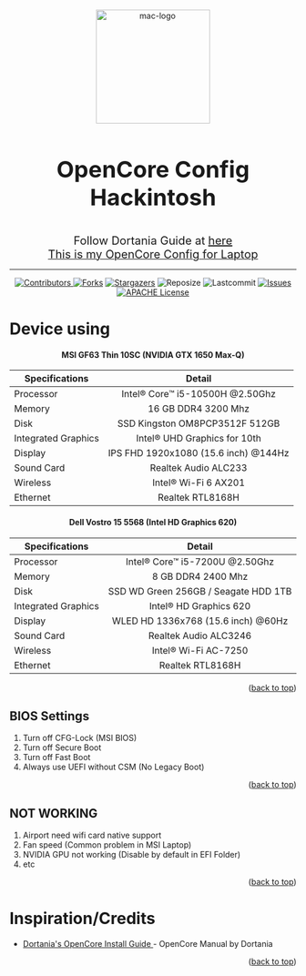 <a name="readme-top"></a>

<!-- PROJECT LOGO -->
<br />
<div align="center">
 <a href="https://github.com/2dgirlismywaifu/My-OpenCore-Hackintosh">
    <img width="200" height="200" src="https://img.icons8.com/color/480/mac-logo.png" alt="mac-logo"/>
  </a>

<h3 align="center", style="font-size:40px">OpenCore Config Hackintosh</h3>
<p1 align="center", style="font-size:20px">Follow Dortania Guide at <a href="https://dortania.github.io/OpenCore-Install-Guide/">here</p1><br />
  <p2 align="center", style="font-size:20px">
    This is my OpenCore Config for Laptop
  </p2>
<hr>

 ![Contributors][contributors-shield]
  [![Forks][forks-shield]][forks-url]
  [![Stargazers][stars-shield]][stars-url]
  ![Reposize][size-shield]
  ![Lastcommit][commit-shield]
  [![Issues][issues-shield]][issues-url]
  [![APACHE License][license-shield]][license-url]

</div>

<!-- ABOUT THE PROJECT -->
# **Device using**
<div align="center" >
<h4> MSI GF63 Thin 10SC (NVIDIA GTX 1650 Max-Q) </h4>

| Specifications      | Detail        |
| ------------- |:-------------:|
| Processor      |  Intel® Core™ i5-10500H @2.50Ghz      |
| Memory | 16 GB DDR4 3200 Mhz     |
|    Disk   |    SSD Kingston OM8PCP3512F 512GB     |
| Integrated Graphics | Intel® UHD Graphics for 10th |
| Display  | IPS FHD 1920x1080 (15.6 inch) @144Hz |
| Sound Card     | Realtek Audio ALC233   |
| Wireless | Intel® Wi-Fi 6 AX201      |
| Ethernet | Realtek RTL8168H     |


<h4> Dell Vostro 15 5568 (Intel HD Graphics 620)</h4>

| Specifications      | Detail        |
| ------------- |:-------------:|
| Processor      |  Intel® Core™ i5-7200U @2.50Ghz      |
| Memory | 8 GB DDR4 2400 Mhz     |
|    Disk   |    SSD WD Green 256GB / Seagate HDD 1TB    |
| Integrated Graphics | Intel® HD Graphics 620 |
| Display  |  WLED HD 1336x768 (15.6 inch) @60Hz |
| Sound Card     | Realtek Audio ALC3246   |
| Wireless | Intel® Wi-Fi AC-7250      |
| Ethernet | Realtek RTL8168H     |

</div>

<p align="right">(<a href="#readme-top">back to top</a>)</p>

## **BIOS Settings**
1. Turn off CFG-Lock (MSI BIOS)
2. Turn off Secure Boot
3. Turn off Fast Boot
4. Always use UEFI without CSM (No Legacy Boot)

<p align="right">(<a href="#readme-top">back to top</a>)</p>

## **NOT WORKING**
1. Airport need wifi card native support
2. Fan speed (Common problem in MSI Laptop)
3. NVIDIA GPU not working (Disable by default in EFI Folder)
4. etc

<p align="right">(<a href="#readme-top">back to top</a>)</p>

<!-- Inspiration/Credits -->
# **Inspiration/Credits**
- [Dortania's OpenCore Install Guide ](https://dortania.github.io/OpenCore-Install-Guide/) - OpenCore Manual by Dortania

<p align="right">(<a href="#readme-top">back to top</a>)</p>

<!-- MARKDOWN LINKS & IMAGES -->
<!-- https://www.markdownguide.org/basic-syntax/#reference-style-links -->
[contributors-shield]: https://img.shields.io/github/contributors/2dgirlismywaifu/My-OpenCore-Hackintosh.svg?style=for-the-badge&color=C9CBFF&logoColor=D9E0EE&labelColor=302D41
[contributors-url]: https://github.com/2dgirlismywaifu/My-OpenCore-Hackintosh/graphs/contributors
[forks-shield]: https://img.shields.io/github/forks/2dgirlismywaifu/My-OpenCore-Hackintosh.svg?style=for-the-badge&color=C9CBFF&logoColor=D9E0EE&labelColor=302D41
[forks-url]: https://github.com/2dgirlismywaifu/My-OpenCore-Hackintosh/network/members
[stars-shield]: https://img.shields.io/github/stars/2dgirlismywaifu/My-OpenCore-Hackintosh.svg?style=for-the-badge&color=C9CBFF&logoColor=D9E0EE&labelColor=302D41
[size-shield]: https://img.shields.io/github/repo-size/2dgirlismywaifu/My-OpenCore-Hackintosh.svg?style=for-the-badge&color=C9CBFF&logoColor=D9E0EE&labelColor=302D41
[linecount-shield]: https://img.shields.io/tokei/lines/github/2dgirlismywaifu/My-OpenCore-Hackintosh?color=C9CBFF&labelColor=302D41&style=for-the-badge
[commit-shield]: https://img.shields.io/github/last-commit/2dgirlismywaifu/My-OpenCore-Hackintosh.svg?style=for-the-badge&color=C9CBFF&logoColor=D9E0EE&labelColor=302D41
[stars-url]: https://github.com/2dgirlismywaifu/My-OpenCore-Hackintosh/stargazers
[issues-shield]: https://img.shields.io/github/issues/2dgirlismywaifu/My-OpenCore-Hackintosh.svg?style=for-the-badge&color=C9CBFF&logoColor=D9E0EE&labelColor=302D41
[issues-url]: https://github.com/2dgirlismywaifu/My-OpenCore-Hackintosh/issues
[license-shield]: https://img.shields.io/github/license/2dgirlismywaifu/My-OpenCore-Hackintosh.svg?style=for-the-badge&color=C9CBFF&logoColor=D9E0EE&labelColor=302D41
[license-url]: https://github.com/2dgirlismywaifu/My-OpenCore-Hackintosh/blob/main/LICENSE
